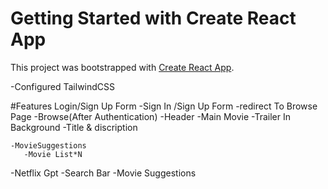 # Getting Started with Create React App

This project was bootstrapped with [Create React App](https://github.com/facebook/create-react-app).

-Configured TailwindCSS

#Features
Login/Sign Up Form
   -Sign In /Sign Up Form
   -redirect To Browse Page
-Browse(After Authentication)
 -Header
 -Main Movie
    -Trailer In Background
    -Title & discription

    -MovieSuggestions
       -Movie List*N

-Netflix Gpt
 -Search Bar
 -Movie Suggestions